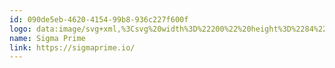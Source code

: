 ```yaml
---
id: 090de5eb-4620-4154-99b8-936c227f600f
logo: data:image/svg+xml,%3Csvg%20width%3D%22200%22%20height%3D%2284%22%20viewBox%3D%220%200%20200%2084%22%20fill%3D%22none%22%20xmlns%3D%22http%3A%2F%2Fwww.w3.org%2F2000%2Fsvg%22%3E%0A%3Cpath%20fill-rule%3D%22evenodd%22%20clip-rule%3D%22evenodd%22%20d%3D%22M45.4497%2021.7738H49.4629V33.1444H45.4497V21.7738ZM23.3767%2030.4691H23.3768V30.4697H31.4025H31.4031H42.7731V37.1583H31.4031H31.4025H23.3768V37.1577H23.3767C19.6827%2037.1577%2016.6881%2040.1522%2016.6881%2043.8462C16.6881%2047.5402%2019.6827%2050.5348%2023.3767%2050.5348C26.6125%2050.5348%2029.3117%2048.2369%2029.9314%2045.1839H30.0657V37.1586H36.7543V45.1849H36.6877C36.0161%2051.9443%2030.3129%2057.2234%2023.3767%2057.2234C15.9887%2057.2234%209.99951%2051.2342%209.99951%2043.8462C9.99951%2036.4582%2015.9887%2030.4691%2023.3767%2030.4691ZM72.1741%2043.6854H68.7897V57.2231H72.1741V43.6854ZM69.2017%2041.5076C69.5941%2041.8804%2070.0454%2042.0667%2070.5555%2042.0667C71.0656%2042.0667%2071.507%2041.8804%2071.8798%2041.5076C72.2722%2041.1152%2072.4684%2040.6639%2072.4684%2040.1538C72.4684%2039.6437%2072.2722%2039.2023%2071.8798%2038.8295C71.507%2038.4371%2071.0656%2038.2409%2070.5555%2038.2409C70.0454%2038.2409%2069.5941%2038.4371%2069.2017%2038.8295C68.8289%2039.2023%2068.6426%2039.6437%2068.6426%2040.1538C68.6426%2040.6639%2068.8289%2041.1152%2069.2017%2041.5076ZM57.2556%2056.1636C58.1777%2056.968%2059.5216%2057.3702%2061.2874%2057.3702C62.0526%2057.3702%2062.7393%2057.2623%2063.3475%2057.0465C63.9753%2056.811%2064.5051%2056.5069%2064.9367%2056.1342C65.3684%2055.7614%2065.7019%2055.3297%2065.9373%2054.8392C66.1728%2054.3291%2066.2905%2053.7994%2066.2905%2053.25C66.2905%2052.4456%2066.1139%2051.7982%2065.7607%2051.3077C65.4272%2050.7976%2065.0054%2050.3855%2064.4953%2050.0716C63.9852%2049.7577%2063.426%2049.5223%2062.8178%2049.3653C62.2292%2049.1887%2061.6798%2049.0318%2061.1697%2048.8944C60.6596%2048.7375%2060.228%2048.5707%2059.8748%2048.3941C59.5413%2048.2176%2059.3745%2047.9723%2059.3745%2047.6584C59.3745%2047.2856%2059.5118%2046.9717%2059.7865%2046.7166C60.0808%2046.4616%2060.483%2046.3341%2060.9931%2046.3341C61.5032%2046.3341%2061.9251%2046.4812%2062.2586%2046.7755C62.6118%2047.0698%2062.8276%2047.3641%2062.9061%2047.6584H66.1433C65.9864%2046.4812%2065.4664%2045.5002%2064.5836%2044.7154C63.7203%2043.9306%2062.4744%2043.5382%2060.846%2043.5382C60.1004%2043.5382%2059.4334%2043.656%2058.8448%2043.8914C58.2562%2044.1072%2057.7461%2044.4015%2057.3144%2044.7743C56.8828%2045.1471%2056.5492%2045.5885%2056.3138%2046.0986C56.098%2046.5891%2055.9901%2047.109%2055.9901%2047.6584C55.9901%2048.4432%2056.1568%2049.0808%2056.4904%2049.5713C56.8435%2050.0422%2057.2752%2050.4346%2057.7853%2050.7485C58.2954%2051.0428%2058.8448%2051.2684%2059.4334%2051.4254C60.0416%2051.5824%2060.6007%2051.7393%2061.1109%2051.8963C61.621%2052.0336%2062.0428%2052.1906%2062.3763%2052.3672C62.7295%2052.5437%2062.9061%2052.789%2062.9061%2053.1029C62.9061%2053.4757%2062.7295%2053.819%2062.3763%2054.1329C62.0428%2054.4272%2061.5817%2054.5744%2060.9931%2054.5744C60.4045%2054.5744%2059.9337%2054.4174%2059.5805%2054.1035C59.2273%2053.7896%2059.0115%2053.407%2058.9331%2052.9557H55.6958C55.8331%2054.2899%2056.353%2055.3592%2057.2556%2056.1636ZM81.2858%2062.2261C80.0302%2062.2261%2079.0099%2062.0005%2078.2252%2061.5492C77.46%2061.098%2076.8518%2060.5879%2076.4005%2060.0189C75.8904%2059.3714%2075.5078%2058.6357%2075.2527%2057.8116H78.6372C78.7745%2058.0667%2078.9609%2058.2923%2079.1963%2058.4885C79.4121%2058.6455%2079.6868%2058.7926%2080.0204%2058.93C80.3539%2059.0673%2080.7757%2059.136%2081.2858%2059.136C82.2472%2059.136%2083.0026%2058.8711%2083.5519%2058.3414C84.1013%2057.8313%2084.376%2057.1642%2084.376%2056.3402V55.3101C84.1013%2055.5848%2083.7874%2055.83%2083.4342%2056.0459C83.1203%2056.2421%2082.7475%2056.4186%2082.3159%2056.5756C81.8842%2056.7129%2081.3938%2056.7816%2080.8444%2056.7816C80.0007%2056.7816%2079.1963%2056.6148%2078.4312%2056.2813C77.6856%2055.9478%2077.0283%2055.4867%2076.4594%2054.8981C75.91%2054.3095%2075.4686%2053.613%2075.135%2052.8086C74.8211%2052.0042%2074.6642%2051.1213%2074.6642%2050.1599C74.6642%2049.1986%2074.8211%2048.3157%2075.135%2047.5112C75.4686%2046.7068%2075.91%2046.0103%2076.4594%2045.4217C77.0283%2044.8331%2077.6856%2044.3721%2078.4312%2044.0385C79.1963%2043.705%2080.0007%2043.5382%2080.8444%2043.5382C81.433%2043.5382%2081.9627%2043.6167%2082.4336%2043.7737C82.9045%2043.9306%2083.3067%2044.0974%2083.6402%2044.274C84.013%2044.4898%2084.3563%2044.735%2084.6703%2045.0097L85.2589%2043.6854H87.7604V56.3402C87.7604%2058.1059%2087.1914%2059.5284%2086.0535%2060.6075C84.9351%2061.6866%2083.3459%2062.2261%2081.2858%2062.2261ZM81.2858%2053.5443C81.7175%2053.5443%2082.1295%2053.4561%2082.5219%2053.2795C82.9143%2053.1029%2083.2576%2052.8675%2083.5519%2052.5732C83.8462%2052.2592%2084.0817%2051.8963%2084.2582%2051.4843C84.4348%2051.0722%2084.5231%2050.6308%2084.5231%2050.1599C84.5231%2049.689%2084.4348%2049.2476%2084.2582%2048.8356C84.0817%2048.4236%2083.8462%2048.0704%2083.5519%2047.7761C83.2576%2047.4622%2082.9143%2047.2169%2082.5219%2047.0404C82.1295%2046.8638%2081.7175%2046.7755%2081.2858%2046.7755C80.8346%2046.7755%2080.4128%2046.8638%2080.0204%2047.0404C79.628%2047.2169%2079.2846%2047.4622%2078.9903%2047.7761C78.696%2048.0704%2078.4606%2048.4236%2078.284%2048.8356C78.1271%2049.2476%2078.0486%2049.689%2078.0486%2050.1599C78.0486%2050.6308%2078.1271%2051.0722%2078.284%2051.4843C78.4606%2051.8963%2078.696%2052.2592%2078.9903%2052.5732C79.2846%2052.8675%2079.628%2053.1029%2080.0204%2053.2795C80.4128%2053.4561%2080.8346%2053.5443%2081.2858%2053.5443ZM93.5072%2043.6854H91.0057V57.2231H94.3901V49.4242C94.3901%2048.6001%2094.6059%2047.9527%2095.0376%2047.4818C95.4888%2047.0109%2096.0087%2046.7755%2096.5973%2046.7755C97.1859%2046.7755%2097.6961%2047.0109%2098.1277%2047.4818C98.5789%2047.9527%2098.8046%2048.6001%2098.8046%2049.4242V57.2231H102.189V49.4242C102.189%2048.6001%20102.405%2047.9527%20102.836%2047.4818C103.288%2047.0109%20103.808%2046.7755%20104.396%2046.7755C104.985%2046.7755%20105.495%2047.0109%20105.927%2047.4818C106.378%2047.9527%20106.603%2048.6001%20106.603%2049.4242V57.2231H109.988V49.1299C109.988%2047.2856%20109.546%2045.8926%20108.664%2044.9509C107.781%2044.0091%20106.603%2043.5382%20105.132%2043.5382C104.543%2043.5382%20104.004%2043.6363%20103.513%2043.8325C103.023%2044.0091%20102.601%2044.2053%20102.248%2044.4211C101.836%2044.6762%20101.473%2044.9705%20101.159%2045.304C100.943%2044.9705%20100.659%2044.6762%20100.305%2044.4211C99.9916%2044.2053%2099.5894%2044.0091%2099.0989%2043.8325C98.6084%2043.6363%2098.0198%2043.5382%2097.3331%2043.5382C96.8426%2043.5382%2096.4011%2043.6167%2096.0088%2043.7737C95.6163%2043.9306%2095.2828%2044.0974%2095.0081%2044.274C94.6746%2044.4898%2094.3705%2044.735%2094.0958%2045.0097L93.5072%2043.6854ZM117.051%2057.3702C115.58%2057.3702%20114.451%2057.017%20113.667%2056.3107C112.882%2055.5848%20112.489%2054.6627%20112.489%2053.5443C112.489%2052.8773%20112.617%2052.2691%20112.872%2051.7197C113.147%2051.1507%20113.598%2050.67%20114.226%2050.2776C114.854%2049.8656%20115.678%2049.5517%20116.698%2049.3359C117.738%2049.1005%20119.033%2048.9827%20120.583%2048.9827C120.583%2048.2372%20120.377%2047.6584%20119.965%2047.2464C119.572%2046.8344%20119.042%2046.6284%20118.375%2046.6284C117.924%2046.6284%20117.561%2046.7068%20117.286%2046.8638C117.031%2047.0208%20116.825%2047.1875%20116.668%2047.3641C116.492%2047.5799%20116.374%2047.8252%20116.315%2048.0998H112.931C113.009%2047.472%20113.186%2046.8834%20113.461%2046.3341C113.755%2045.7847%20114.147%2045.304%20114.638%2044.892C115.128%2044.48%20115.707%2044.1563%20116.374%2043.9208C117.061%2043.6658%20117.826%2043.5382%20118.67%2043.5382C119.435%2043.5382%20120.141%2043.6756%20120.789%2043.9503C121.436%2044.2053%20121.995%2044.5683%20122.466%2045.0392C122.937%2045.51%20123.3%2046.0692%20123.555%2046.7166C123.83%2047.3641%20123.967%2048.0704%20123.967%2048.8356V57.2231H121.465L120.877%2055.8987C120.563%2056.1734%20120.22%2056.4186%20119.847%2056.6345C119.513%2056.8307%20119.111%2057.0072%20118.64%2057.1642C118.169%2057.3015%20117.64%2057.3702%20117.051%2057.3702ZM117.64%2054.7215C118.522%2054.7215%20119.229%2054.4665%20119.759%2053.9564C120.308%2053.4266%20120.583%2052.7497%20120.583%2051.9257V51.3371C119.582%2051.3371%20118.778%2051.3862%20118.169%2051.4843C117.561%2051.5627%20117.08%2051.6903%20116.727%2051.8668C116.394%2052.0238%20116.168%2052.22%20116.05%2052.4554C115.933%2052.6909%20115.874%2052.9557%20115.874%2053.25C115.874%2053.6228%20116.041%2053.9662%20116.374%2054.2801C116.708%2054.5744%20117.129%2054.7215%20117.64%2054.7215ZM128.959%2043.9797H127.34V61.9318H129.547V55.6044C129.822%2055.938%20130.155%2056.2323%20130.548%2056.4873C130.881%2056.7031%20131.293%2056.9091%20131.784%2057.1053C132.274%2057.2819%20132.853%2057.3702%20133.52%2057.3702C134.364%2057.3702%20135.158%2057.2034%20135.904%2056.8699C136.669%2056.5364%20137.326%2056.0753%20137.876%2055.4867C138.445%2054.8785%20138.886%2054.1624%20139.2%2053.3383C139.534%2052.5143%20139.7%2051.602%20139.7%2050.6014C139.7%2049.6008%20139.534%2048.6884%20139.2%2047.8644C138.886%2047.0404%20138.445%2046.3341%20137.876%2045.7455C137.326%2045.1373%20136.669%2044.6664%20135.904%2044.3328C135.158%2043.9993%20134.364%2043.8325%20133.52%2043.8325C132.853%2043.8325%20132.274%2043.9208%20131.784%2044.0974C131.293%2044.2544%20130.881%2044.4407%20130.548%2044.6566C130.155%2044.892%20129.822%2045.1569%20129.547%2045.4512L128.959%2043.9797ZM134.933%2054.9864C134.442%2055.2022%20133.922%2055.3101%20133.373%2055.3101C132.824%2055.3101%20132.294%2055.2022%20131.784%2054.9864C131.293%2054.751%20130.862%2054.4272%20130.489%2054.0152C130.116%2053.6032%20129.812%2053.1127%20129.577%2052.5437C129.361%2051.9551%20129.253%2051.3077%20129.253%2050.6014C129.253%2049.8951%20129.361%2049.2574%20129.577%2048.6884C129.812%2048.0998%20130.116%2047.5995%20130.489%2047.1875C130.862%2046.7755%20131.293%2046.4616%20131.784%2046.2458C132.294%2046.0103%20132.824%2045.8926%20133.373%2045.8926C133.922%2045.8926%20134.442%2046.0103%20134.933%2046.2458C135.443%2046.4616%20135.884%2046.7755%20136.257%2047.1875C136.63%2047.5995%20136.924%2048.0998%20137.14%2048.6884C137.375%2049.2574%20137.493%2049.8951%20137.493%2050.6014C137.493%2051.3077%20137.375%2051.9551%20137.14%2052.5437C136.924%2053.1127%20136.63%2053.6032%20136.257%2054.0152C135.884%2054.4272%20135.443%2054.751%20134.933%2054.9864ZM142.63%2043.9797H144.248L144.837%2045.4512C145.111%2045.1569%20145.435%2044.892%20145.808%2044.6566C146.141%2044.4407%20146.544%2044.2544%20147.015%2044.0974C147.485%2043.9208%20148.035%2043.8325%20148.663%2043.8325H148.957V46.0398H148.368C147.329%2046.0398%20146.475%2046.3733%20145.808%2047.0404C145.161%2047.7074%20144.837%2048.6001%20144.837%2049.7185V57.2231H142.63V43.9797ZM153.66%2043.9797H151.453V57.2231H153.66V43.9797ZM151.541%2041.2427C151.816%2041.4978%20152.149%2041.6253%20152.542%2041.6253C152.954%2041.6253%20153.287%2041.4978%20153.542%2041.2427C153.817%2040.968%20153.954%2040.6345%20153.954%2040.2421C153.954%2039.8301%20153.817%2039.4966%20153.542%2039.2415C153.287%2038.9668%20152.954%2038.8295%20152.542%2038.8295C152.149%2038.8295%20151.816%2038.9668%20151.541%2039.2415C151.286%2039.4966%20151.158%2039.8301%20151.158%2040.2421C151.158%2040.6345%20151.286%2040.968%20151.541%2041.2427ZM157.488%2043.9797H159.107L159.695%2045.4512C159.911%2045.1569%20160.176%2044.892%20160.49%2044.6566C160.765%2044.4407%20161.098%2044.2544%20161.491%2044.0974C161.883%2043.9208%20162.364%2043.8325%20162.933%2043.8325C163.6%2043.8325%20164.159%2043.9601%20164.61%2044.2151C165.081%2044.4506%20165.464%2044.7154%20165.758%2045.0097C166.111%2045.3629%20166.396%2045.7553%20166.611%2046.1869C166.866%2045.7553%20167.18%2045.3629%20167.553%2045.0097C167.887%2044.7154%20168.299%2044.4506%20168.789%2044.2151C169.28%2043.9601%20169.878%2043.8325%20170.584%2043.8325C171.173%2043.8325%20171.732%2043.9601%20172.262%2044.2151C172.792%2044.4506%20173.262%2044.8037%20173.674%2045.2746C174.086%2045.7455%20174.41%2046.3242%20174.646%2047.0109C174.881%2047.678%20174.999%2048.4334%20174.999%2049.277V57.2231H172.792V49.277C172.792%2048.1587%20172.537%2047.3151%20172.026%2046.7461C171.516%2046.1771%20170.888%2045.8926%20170.143%2045.8926C169.397%2045.8926%20168.74%2046.1967%20168.171%2046.8049C167.622%2047.4131%20167.347%2048.2372%20167.347%2049.277V57.2231H165.14V49.277C165.14%2048.1587%20164.885%2047.3151%20164.375%2046.7461C163.865%2046.1771%20163.237%2045.8926%20162.491%2045.8926C162.138%2045.8926%20161.785%2045.9809%20161.432%2046.1575C161.098%2046.3144%20160.804%2046.5499%20160.549%2046.8638C160.294%2047.1581%20160.088%2047.5112%20159.931%2047.9233C159.774%2048.3353%20159.695%2048.7865%20159.695%2049.277V57.2231H157.488V43.9797ZM181.642%2056.8699C182.407%2057.2034%20183.231%2057.3702%20184.114%2057.3702C184.84%2057.3702%20185.497%2057.2721%20186.086%2057.0759C186.694%2056.8601%20187.224%2056.5854%20187.675%2056.2519C188.146%2055.9183%20188.548%2055.5259%20188.882%2055.0747C189.215%2054.6234%20189.49%2054.1624%20189.706%2053.6915H187.351C187.234%2053.8484%20187.077%2054.025%20186.88%2054.2212C186.704%2054.3978%20186.478%2054.5646%20186.203%2054.7215C185.948%2054.8785%20185.644%2055.0158%20185.291%2055.1335C184.938%2055.2513%20184.546%2055.3101%20184.114%2055.3101C183.604%2055.3101%20183.113%2055.212%20182.642%2055.0158C182.172%2054.8%20181.76%2054.5253%20181.406%2054.1918C181.053%2053.8583%20180.759%2053.4659%20180.524%2053.0146C180.308%2052.5633%20180.18%2052.1023%20180.141%2051.6314H189.853C189.872%2051.5333%20189.892%2051.4254%20189.912%2051.3077C189.931%2051.2096%20189.951%2051.0919%20189.97%2050.9545C189.99%2050.8172%20190%2050.6504%20190%2050.4542C190%2049.4536%20189.833%2048.5511%20189.5%2047.7467C189.186%2046.9227%20188.754%2046.2262%20188.205%2045.6572C187.655%2045.0686%20187.008%2044.6173%20186.262%2044.3034C185.536%2043.9895%20184.771%2043.8325%20183.967%2043.8325C183.162%2043.8325%20182.387%2043.9993%20181.642%2044.3328C180.896%2044.6664%20180.239%2045.1373%20179.67%2045.7455C179.101%2046.3341%20178.64%2047.0404%20178.287%2047.8644C177.953%2048.6884%20177.787%2049.6008%20177.787%2050.6014C177.787%2051.602%20177.944%2052.5143%20178.257%2053.3383C178.591%2054.1624%20179.042%2054.8785%20179.611%2055.4867C180.2%2056.0753%20180.877%2056.5364%20181.642%2056.8699ZM187.322%2048.1881C187.557%2048.659%20187.714%2049.1691%20187.793%2049.7185H180.141C180.219%2049.1691%20180.367%2048.659%20180.582%2048.1881C180.818%2047.7173%20181.102%2047.3151%20181.436%2046.9815C181.789%2046.648%20182.181%2046.3831%20182.613%2046.1869C183.045%2045.9907%20183.496%2045.8926%20183.967%2045.8926C184.438%2045.8926%20184.889%2045.9907%20185.321%2046.1869C185.752%2046.3831%20186.135%2046.648%20186.468%2046.9815C186.822%2047.3151%20187.106%2047.7173%20187.322%2048.1881Z%22%20fill%3D%22black%22%2F%3E%0A%3C%2Fsvg%3E%0A
name: Sigma Prime
link: https://sigmaprime.io/
---
```


